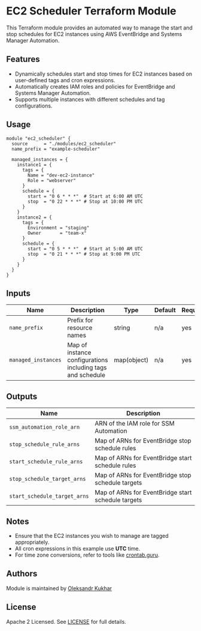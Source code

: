 
# EC2 Scheduler Terraform Module

This Terraform module provides an automated way to manage the start and stop schedules for EC2 instances using AWS EventBridge and Systems Manager Automation.

## Features

- Dynamically schedules start and stop times for EC2 instances based on user-defined tags and cron expressions.
- Automatically creates IAM roles and policies for EventBridge and Systems Manager Automation.
- Supports multiple instances with different schedules and tag configurations.

## Usage

```hcl
module "ec2_scheduler" {
  source      = "./modules/ec2_scheduler"
  name_prefix = "example-scheduler"

  managed_instances = {
    instance1 = {
      tags = {
        Name = "dev-ec2-instance"
        Role = "webserver"
      }
      schedule = {
        start = "0 6 * * *"  # Start at 6:00 AM UTC
        stop  = "0 22 * * *" # Stop at 10:00 PM UTC
      }
    }
    instance2 = {
      tags = {
        Environment = "staging"
        Owner       = "team-x"
      }
      schedule = {
        start = "0 5 * * *"  # Start at 5:00 AM UTC
        stop  = "0 21 * * *" # Stop at 9:00 PM UTC
      }
    }
  }
}
```

## Inputs

| Name               | Description                                             | Type   | Default | Required |
|--------------------|---------------------------------------------------------|--------|---------|----------|
| `name_prefix`      | Prefix for resource names                               | string | n/a     | yes      |
| `managed_instances`| Map of instance configurations including tags and schedule | map(object) | n/a | yes      |

## Outputs

| Name                       | Description                                      |
|----------------------------|--------------------------------------------------|
| `ssm_automation_role_arn`  | ARN of the IAM role for SSM Automation           |
| `stop_schedule_rule_arns`  | Map of ARNs for EventBridge stop schedule rules  |
| `start_schedule_rule_arns` | Map of ARNs for EventBridge start schedule rules |
| `stop_schedule_target_arns`| Map of ARNs for EventBridge stop schedule targets|
| `start_schedule_target_arns`| Map of ARNs for EventBridge start schedule targets|

## Notes

- Ensure that the EC2 instances you wish to manage are tagged appropriately.
- All cron expressions in this example use **UTC** time.
- For time zone conversions, refer to tools like [crontab.guru](https://crontab.guru).

## Authors

Module is maintained by [Oleksandr Kukhar](https://github.com/kyxap1)

## License

Apache 2 Licensed. See [LICENSE](https://github.com/kyxap1/terraform-aws-ec2-scheduler/tree/master/LICENSE) for full details.
